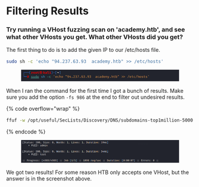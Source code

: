 # Filtering Results

### Try running a VHost fuzzing scan on 'academy.htb', and see what other VHosts you get. What other VHosts did you get?

The first thing to do is to add the given IP to our /etc/hosts file.

```sh
sudo sh -c 'echo "94.237.63.93  academy.htb" >> /etc/hosts' 
```

<figure><img src="../../../.gitbook/assets/image (6) (1) (1) (1) (1) (1) (1) (1) (1) (1) (1) (1) (1) (1) (1) (1) (1) (1).png" alt=""><figcaption></figcaption></figure>

When I ran the command for the first time I got a bunch of results. Make sure you add the option `-fs 986` at the end to filter out undesired results.

{% code overflow="wrap" %}
```sh
ffuf -w /opt/useful/SecLists/Discovery/DNS/subdomains-top1million-5000.txt:FUZZ -u http://academy.htb:50756/ -H 'Host: FUZZ.academy.htb' -fs 986
```
{% endcode %}

<figure><img src="../../../.gitbook/assets/image (7) (1) (1) (1) (1) (1) (1) (1) (1) (1) (1) (1) (1) (1) (1).png" alt=""><figcaption></figcaption></figure>

We got two results! For some reason HTB only accepts one VHost, but the answer is in the screenshot above.
